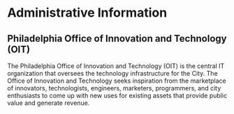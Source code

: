 # Administrative Information

## Philadelphia Office of Innovation and Technology (OIT)

The Philadelphia Office of Innovation and Technology (OIT) is the central IT organization that oversees the technology infrastructure for the City. The Office of Innovation and Technology seeks inspiration from the marketplace of innovators, technologists, engineers, marketers, programmers, and city enthusiasts to come up with new uses for existing assets that provide public value and generate revenue.